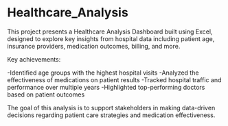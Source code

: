 # Healthcare_Analysis
This project presents a Healthcare Analysis Dashboard built using Excel, designed to explore key insights from hospital data including patient age, insurance providers, medication outcomes, billing, and more.

Key achievements:

-Identified age groups with the highest hospital visits
-Analyzed the effectiveness of medications on patient results
-Tracked hospital traffic and performance over multiple years
-Highlighted top-performing doctors based on patient outcomes

The goal of this analysis is to support stakeholders in making data-driven decisions regarding patient care strategies and medication effectiveness.

